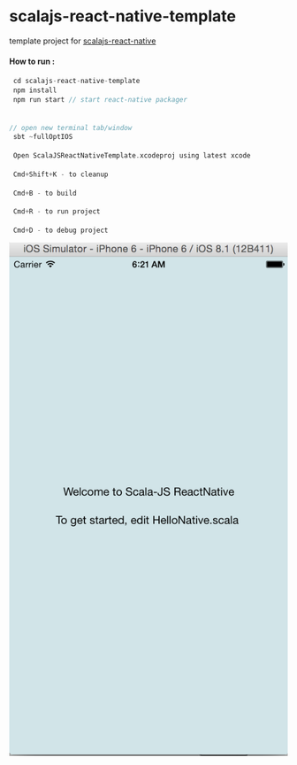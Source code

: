 # scalajs-react-native-template

template project for [scalajs-react-native](https://github.com/chandu0101/scalajs-react-native)

#### How to run :

```scala
 cd scalajs-react-native-template
 npm install
 npm run start // start react-native packager


// open new terminal tab/window
 sbt ~fullOptIOS

 Open ScalaJSReactNativeTemplate.xcodeproj using latest xcode

 Cmd+Shift+K - to cleanup
 
 Cmd+B - to build
  
 Cmd+R - to run project

 Cmd+D - to debug project


```

![hellonative](hellonative.png)